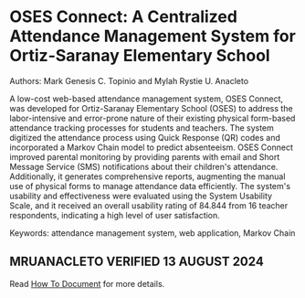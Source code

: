 # OSES Connect: A Centralized Attendance Management System for Ortiz-Saranay Elementary School
Authors: Mark Genesis C. Topinio and Mylah Rystie U. Anacleto

A low-cost web-based attendance management system, OSES Connect, was developed for Ortiz-Saranay Elementary School (OSES) to address the labor-intensive and error-prone nature of their existing physical form-based attendance tracking processes for students and teachers. The system digitized the attendance process using Quick Response (QR) codes and incorporated a Markov Chain model to predict absenteeism. OSES Connect improved parental monitoring by providing parents with email and Short Message Service (SMS) notifications about their children's attendance. Additionally, it generates comprehensive reports, augmenting the manual use of physical forms to manage attendance data efficiently. The system's usability and effectiveness were evaluated using the System Usability Scale, and it received an overall usability rating of 84.844 from 16 teacher respondents, indicating a high level of user satisfaction.

Keywords: attendance management system,  web application, Markov Chain

MRUANACLETO VERIFIED 13 AUGUST 2024
---

Read [How To Document](HOWTO.md) for more details.
